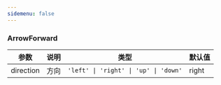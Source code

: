 ```yaml
---
sidemenu: false
---
```


### ArrowForward

| 参数	|说明	|类型	|默认值
| --- | --- | --- | ---
| direction | 方向 | `'left' \| 'right' \| 'up' \| 'down'` | right

